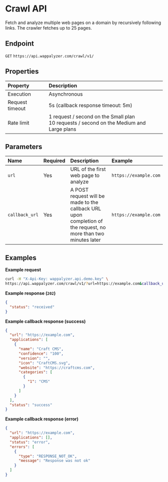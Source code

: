 # Crawl API

Fetch and analyze multiple web pages on a domain by recursively following links. The crawler fetches up to 25 pages.


## Endpoint

`GET` `https://api.wappalyzer.com/crawl/v1/`


## Properties

| Property        | Description                                                                                                                      |
|:----------------|:-------------------------------------------------------------------------------------------|
| Execution       | Asynchronous                                                                               | 
| Request timeout | 5s (callback response timeout: 5m)                                                         |  
| Rate limit      | 1 request / second on the Small plan<br>10 requests / second on the Medium and Large plans |


## Parameters

| Name           | Required | Description                                                                                                    | Example               |
|:-------------- |:-------- |:-------------------------------------------------------------------------------------------------------------- |:--------------------- |
| `url`          | Yes      | URL of the first web page to analyze                                                                           | `https://example.com` |
| `callback_url` | Yes      | A POST request will be made to the callback URL upon completion of the request, no more than two minutes later | `https://example.com` |


## Examples

**Example request**

``` sh
curl -H "X-Api-Key: wappalyzer.api.demo.key" \
https://api.wappalyzer.com/crawl/v1/?url=https://example.com&callback_url=https://example.com
```

**Example response (`202`)**

``` json
{
  "status": "received"
}
```

**Example callback response (success)**

``` json
{
  "url": "https://example.com",
  "applications": [
    {
      "name": "Craft CMS",
      "confidence": "100",
      "version": "",
      "icon": "CraftCMS.svg",
      "website": "https://craftcms.com",
      "categories": [
        {
          "1": "CMS"
        }
      ]
    }
  ],
  "status": "success"
}
```

**Example callback response (error)**

``` json
{
  "url": "https://example.com",
  "applications": [],
  "status": "error",
  "errors": [
    {
      "type": "RESPONSE_NOT_OK",
      "message": "Response was not ok"
    }
  ]
}
```
